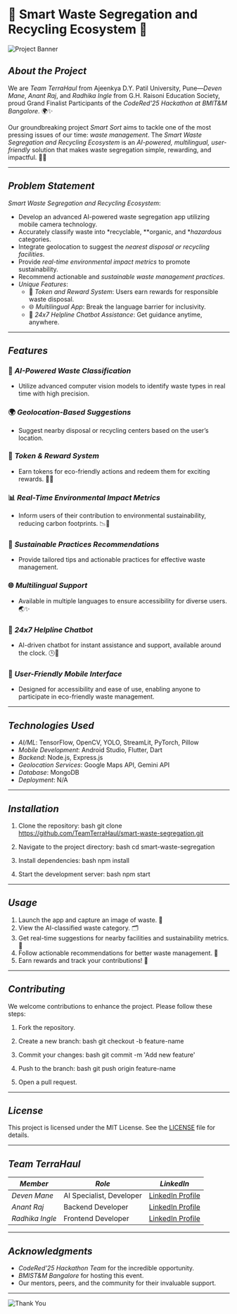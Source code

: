 # 🌟 Smart Waste Segregation and Recycling Ecosystem 🌟

![Project Banner]([https://via.placeholder.com/800x200?text=Smart+Waste+Segregation+and+Recycling+Ecosystem](https://greensutra.in/wp-content/uploads/2019/08/Waste-Management-Services-by-Team-GreenSutra.jpg))

## *About the Project*
We are *Team TerraHaul* from Ajeenkya D.Y. Patil University, Pune—*Deven Mane*, *Anant Raj*, and *Radhika Ingle* from G.H. Raisoni Education Society, proud Grand Finalist Participants of the *CodeRed'25 Hackathon at BMIT&M Bangalore*. 🌍✨

Our groundbreaking project *Smart Sort* aims to tackle one of the most pressing issues of our time: *waste management*. The *Smart Waste Segregation and Recycling Ecosystem* is an *AI-powered, multilingual, user-friendly* solution that makes waste segregation simple, rewarding, and impactful. 🌱💡

---

## *Problem Statement*
*Smart Waste Segregation and Recycling Ecosystem*:
- Develop an advanced AI-powered waste segregation app utilizing mobile camera technology.
- Accurately classify waste into *recyclable, **organic, and **hazardous* categories.
- Integrate geolocation to suggest the *nearest disposal or recycling facilities*.
- Provide *real-time environmental impact metrics* to promote sustainability.
- Recommend actionable and *sustainable waste management practices*.
- *Unique Features*: 
  - 🎁 *Token and Reward System*: Users earn rewards for responsible waste disposal.
  - 🌐 *Multilingual App*: Break the language barrier for inclusivity.
  - 🤖 *24x7 Helpline Chatbot Assistance*: Get guidance anytime, anywhere.

---

## *Features*

### 🚀 *AI-Powered Waste Classification*
- Utilize advanced computer vision models to identify waste types in real time with high precision.

### 🌍 *Geolocation-Based Suggestions*
- Suggest nearby disposal or recycling centers based on the user’s location.

### 🎁 *Token & Reward System*
- Earn tokens for eco-friendly actions and redeem them for exciting rewards. 💸🌟

### 📊 *Real-Time Environmental Impact Metrics*
- Inform users of their contribution to environmental sustainability, reducing carbon footprints. 📉🌱

### 🌱 *Sustainable Practices Recommendations*
- Provide tailored tips and actionable practices for effective waste management.

### 🌐 *Multilingual Support*
- Available in multiple languages to ensure accessibility for diverse users. 🌏✨

### 🤖 *24x7 Helpline Chatbot*
- AI-driven chatbot for instant assistance and support, available around the clock. 🕒🤝

### 📱 *User-Friendly Mobile Interface*
- Designed for accessibility and ease of use, enabling anyone to participate in eco-friendly waste management.

---

## *Technologies Used*

- *AI/ML*: TensorFlow, OpenCV, YOLO, StreamLit, PyTorch, Pillow
- *Mobile Development*: Android Studio, Flutter, Dart
- *Backend*: Node.js, Express.js
- *Geolocation Services*: Google Maps API, Gemini API
- *Database*: MongoDB
- *Deployment*: N/A

---

## *Installation*

1. Clone the repository:
   bash
   git clone https://github.com/TeamTerraHaul/smart-waste-segregation.git
   

2. Navigate to the project directory:
   bash
   cd smart-waste-segregation
   

3. Install dependencies:
   bash
   npm install
   

4. Start the development server:
   bash
   npm start
   

---

## *Usage*
1. Launch the app and capture an image of waste. 📸
2. View the AI-classified waste category. 🗂
3. Get real-time suggestions for nearby facilities and sustainability metrics. 📍
4. Follow actionable recommendations for better waste management. 🌟
5. Earn rewards and track your contributions! 🎁


---

## *Contributing*
We welcome contributions to enhance the project. Please follow these steps:

1. Fork the repository.
2. Create a new branch:
   bash
   git checkout -b feature-name
   
3. Commit your changes:
   bash
   git commit -m 'Add new feature'
   
4. Push to the branch:
   bash
   git push origin feature-name
   
5. Open a pull request.

---

## *License*
This project is licensed under the MIT License. See the [LICENSE](LICENSE) file for details.

---

## *Team TerraHaul*

| *Member*      | *Role*                | *LinkedIn*                     |
|------------------|-------------------------|-----------------------------------|
| *Deven Mane*  | AI Specialist, Developer | [LinkedIn Profile](#https://www.linkedin.com/in/deven-mane-73564b321) |
| *Anant Raj*   | Backend Developer        | [LinkedIn Profile](#https://www.linkedin.com/in/anant-raj-406a07285)  |
| *Radhika Ingle* | Frontend Developer     | [LinkedIn Profile](#https://www.linkedin.com/in/radhika-ingle-b3737128a) |

---

## *Acknowledgments*

- *CodeRed'25 Hackathon Team* for the incredible opportunity.
- *BMIST&M Bangalore* for hosting this event.
- Our mentors, peers, and the community for their invaluable support.

---

![Thank You]([https://via.placeholder.com/800x100?text=Thank+You+for+Your+Support!](https://i.pinimg.com/736x/b3/20/9d/b3209d0b939d76704a9ffff305c33ef7.jpg))
